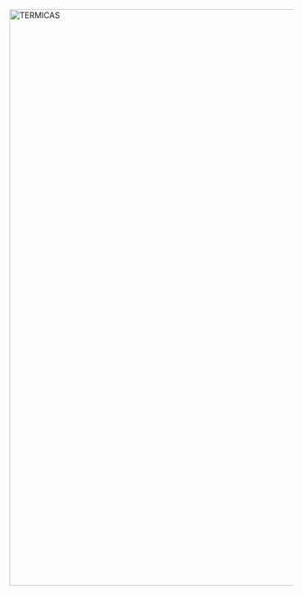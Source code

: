 <img width="1024" height="1023" alt="TERMICAS" src="https://github.com/user-attachments/assets/dc5aebfa-1c4f-4085-9a20-21026f0f0760" />
